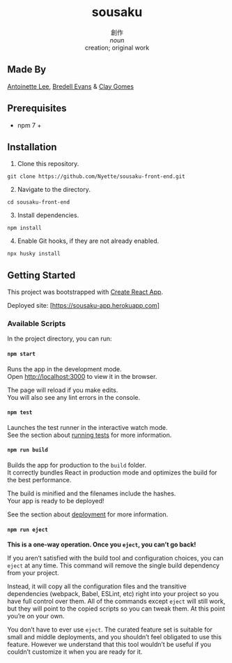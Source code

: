 <h1 align="center">sousaku</h1>

<p align="center">
  創作
  <br>
  <em>noun</em>
  <br>
  creation; original work
</p>

## Made By

[Antoinette Lee](https://www.linkedin.com/in/antoinettelee/), [Bredell Evans](https://www.linkedin.com/in/bredellevansjr/) & [Clay Gomes](https://www.linkedin.com/in/clay-gomes/)

## Prerequisites

- npm 7 +

## Installation

1. Clone this repository.

`git clone https://github.com/Nyette/sousaku-front-end.git`

2. Navigate to the directory.

`cd sousaku-front-end`

3. Install dependencies.

`npm install`

4. Enable Git hooks, if they are not already enabled.

`npx husky install`

## Getting Started

This project was bootstrapped with [Create React App](https://github.com/facebook/create-react-app).

Deployed site: [https://sousaku-app.herokuapp.com]

### Available Scripts

In the project directory, you can run:

#### `npm start`

Runs the app in the development mode.\
Open [http://localhost:3000](http://localhost:3000) to view it in the browser.

The page will reload if you make edits.\
You will also see any lint errors in the console.

#### `npm test`

Launches the test runner in the interactive watch mode.\
See the section about [running tests](https://facebook.github.io/create-react-app/docs/running-tests) for more information.

#### `npm run build`

Builds the app for production to the `build` folder.\
It correctly bundles React in production mode and optimizes the build for the best performance.

The build is minified and the filenames include the hashes.\
Your app is ready to be deployed!

See the section about [deployment](https://facebook.github.io/create-react-app/docs/deployment) for more information.

#### `npm run eject`

**This is a one-way operation. Once you `eject`, you can’t go back!**

If you aren’t satisfied with the build tool and configuration choices, you can `eject` at any time. This command will remove the single build dependency from your project.

Instead, it will copy all the configuration files and the transitive dependencies (webpack, Babel, ESLint, etc) right into your project so you have full control over them. All of the commands except `eject` will still work, but they will point to the copied scripts so you can tweak them. At this point you’re on your own.

You don’t have to ever use `eject`. The curated feature set is suitable for small and middle deployments, and you shouldn’t feel obligated to use this feature. However we understand that this tool wouldn’t be useful if you couldn’t customize it when you are ready for it.
